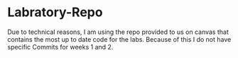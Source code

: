 # Labratory-Repo
 Due to technical reasons, I am using the repo provided to us on canvas that contains the most up to date code for the labs.
Because of this I do not have specific Commits for weeks 1 and 2.

